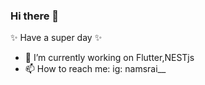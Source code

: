 ### Hi there 👋

✨ Have a super day ✨
- 🌱 I’m currently working on  Flutter,NESTjs
- 📫 How to reach me: ig: namsrai__


